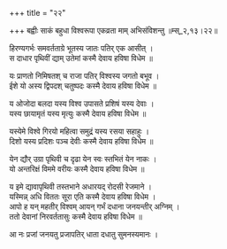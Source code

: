 +++
title = "२२"

+++
बह्वीः साकं बहुधा विश्वरूपा एकव्रता माम् अभिसंविशन्तु ॥म्स्_२,१३।२२॥  
    
हिरण्यगर्भः समवर्तताग्रे भूतस्य जातः पतिर् एक आसीत् ।  
स दाधार पृथिवीं द्याम् उतेमां कस्मै देवाय हविषा विधेम ॥  
    
यः प्राणतो निमिषतश् च राजा पतिर् विश्वस्य जगतो बभूव ।  
ईशे यो अस्य द्विपदश् चतुष्पदः कस्मै देवाय हविषा विधेम ॥  
    
य ओजोदा बलदा यस्य विश्व उपासते प्रशिषं यस्य देवाः ।  
यस्य छायामृतं यस्य मृत्युः कस्मै देवाय हविषा विधेम ॥  
    
यस्येमे विश्वे गिरयो महित्वा समुद्रं यस्य रसया सहाहुः ।  
दिशो यस्य प्रदिशः पञ्च देवीः कस्मै देवाय हविषा विधेम ॥  
    
येन द्यौर् उग्रा पृथिवी च दृढा येन स्वः स्तभितं येन नाकः ।  
यो अन्तरिक्षं विममे वरीयः कस्मै देवाय हविषा विधेम ॥  
    
य इमे द्यावापृथिवी तस्तभाने अधारयद् रोदसी रेजमाने ।  
यस्मिन्न् अधि विततः सूरा एति कस्मै देवाय हविषा विधेम ।  
आपो ह यन् महतीर् विश्वम् आयन् गर्भं दधाना जनयन्तीर् अग्निम् ।  
ततो देवानां निरवर्ततासुः कस्मै देवाय हविषा विधेम ॥  
    
आ नः प्रजां जनयतु प्रजापतिर् धाता दधातु सुमनस्यमानः ।  
